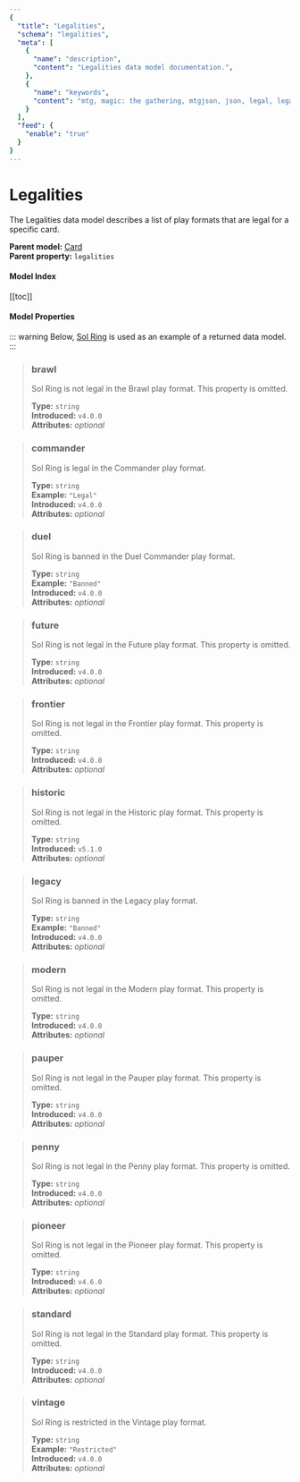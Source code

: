 ```yaml
---
{
  "title": "Legalities",
  "schema": "legalities",
  "meta": [
    {
      "name": "description",
      "content": "Legalities data model documentation.",
    },
    {
      "name": "keywords",
      "content": "mtg, magic: the gathering, mtgjson, json, legal, legalities",
    }
  ],
  "feed": {
    "enable": "true"
  }
}
---
```


# Legalities

The Legalities data model describes a list of play formats that are legal for a specific card.

**Parent model:** [Card](../card/)  
**Parent property:** `legalities`

#### Model Index

[[toc]]

#### Model Properties

::: warning
Below, [Sol Ring](https://scryfall.com/card/c18/222/sol-ring) is used as an example of a returned data model.
:::

<PropertyToggler/>

> ### brawl  
> Sol Ring is not legal in the Brawl play format. This property is omitted.  
>
> **Type:** `string`  
> **Introduced:** `v4.0.0`  
> **Attributes:** <i>optional</i> 

> ### commander  
> Sol Ring is legal in the Commander play format.  
>
> **Type:** `string`  
> **Example:** `"Legal"`  
> **Introduced:** `v4.0.0`  
> **Attributes:** <i>optional</i> 

> ### duel  
> Sol Ring is banned in the Duel Commander play format.  
>
> **Type:** `string`  
> **Example:** `"Banned"`  
> **Introduced:** `v4.0.0`  
> **Attributes:** <i>optional</i> 

> ### future  
> Sol Ring is not legal in the Future play format. This property is omitted.  
>
> **Type:** `string`  
> **Introduced:** `v4.0.0`  
> **Attributes:** <i>optional</i> 

> ### frontier  
> Sol Ring is not legal in the Frontier play format. This property is omitted.  
>
> **Type:** `string`  
> **Introduced:** `v4.0.0`  
> **Attributes:** <i>optional</i> 

> ### historic  
> Sol Ring is not legal in the Historic play format. This property is omitted.  
>
> **Type:** `string`  
> **Introduced:** `v5.1.0`  
> **Attributes:** <i>optional</i> 

> ### legacy  
> Sol Ring is banned in the Legacy play format.  
>
> **Type:** `string`  
> **Example:** `"Banned"`  
> **Introduced:** `v4.0.0`  
> **Attributes:** <i>optional</i> 

> ### modern  
> Sol Ring is not legal in the Modern play format. This property is omitted.  
>
> **Type:** `string`  
> **Introduced:** `v4.0.0`  
> **Attributes:** <i>optional</i> 

> ### pauper  
> Sol Ring is not legal in the Pauper play format. This property is omitted.  
>
> **Type:** `string`  
> **Introduced:** `v4.0.0`  
> **Attributes:** <i>optional</i> 

> ### penny  
> Sol Ring is not legal in the Penny play format. This property is omitted.  
>
> **Type:** `string`  
> **Introduced:** `v4.0.0`  
> **Attributes:** <i>optional</i> 

> ### pioneer  
> Sol Ring is not legal in the Pioneer play format. This property is omitted.  
>
> **Type:** `string`  
> **Introduced:** `v4.6.0`  
> **Attributes:** <i>optional</i> 

> ### standard  
> Sol Ring is not legal in the Standard play format. This property is omitted.  
>
> **Type:** `string`  
> **Introduced:** `v4.0.0`  
> **Attributes:** <i>optional</i> 

> ### vintage  
> Sol Ring is restricted in the Vintage play format.  
>
> **Type:** `string`  
> **Example:** `"Restricted"`  
> **Introduced:** `v4.0.0`  
> **Attributes:** <i>optional</i> 
